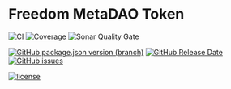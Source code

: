 # Freedom MetaDAO Token

[![CI](https://img.shields.io/github/workflow/status/freedom-meta-dao/token/CI?style=for-the-badge)](https://github.com/freedom-meta-dao/token/actions)
[![Coverage](https://img.shields.io/sonar/coverage/freedom-meta-dao_token?server=https%3A%2F%2Fsonarcloud.io&style=for-the-badge)](https://sonarcloud.io/dashboard?id=freedom-meta-dao_token)
![Sonar Quality Gate](https://img.shields.io/sonar/quality_gate/freedom-meta-dao_token?server=https%3A%2F%2Fsonarcloud.io&style=for-the-badge)

[![GitHub package.json version (branch)](https://img.shields.io/github/package-json/v/freedom-meta-dao/token/master?style=for-the-badge)](https://github.com/freedom-meta-dao/token/releases/latest)
[![GitHub Release Date](https://img.shields.io/github/release-date/freedom-meta-dao/token?style=for-the-badge)](https://github.com/freedom-meta-dao/token/releases)
[![GitHub issues](https://img.shields.io/github/issues/freedom-meta-dao/token?style=for-the-badge)](https://github.com/freedom-meta-dao/token/issues)

 [![license](https://img.shields.io/github/license/freedom-meta-dao/token?style=for-the-badge)](https://github.com/freedom-meta-dao/token/blob/master/LICENSE)

